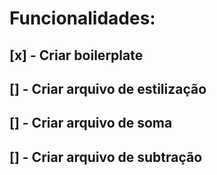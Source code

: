 # Funcionalidades:

## [x] - Criar boilerplate
## [] - Criar arquivo de estilização
## [] - Criar arquivo de soma
## [] - Criar arquivo de subtração
